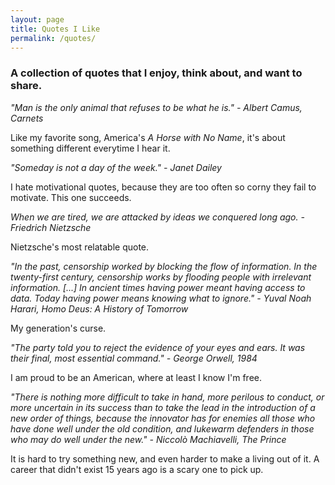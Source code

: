 ```yaml
---
layout: page
title: Quotes I Like
permalink: /quotes/
---
```


### A collection of quotes that I enjoy, think about, and want to share.

*"Man is the only animal that refuses to be what he is." - Albert Camus, Carnets*

Like my favorite song, America's *A Horse with No Name*, it's about something different everytime I hear it. 

*"Someday is not a day of the week." - Janet Dailey*

I hate motivational quotes, because they are too often so corny they fail to motivate. This one succeeds.


*When we are tired, we are attacked by ideas we conquered long ago. - Friedrich Nietzsche*

Nietzsche's most relatable quote. 

*"In the past, censorship worked by blocking the flow of information. In the twenty-first century, censorship works by flooding people with irrelevant information. [...] In ancient times having power meant having access to data. Today having power means knowing what to ignore." - Yuval Noah Harari, Homo Deus: A History of Tomorrow*

My generation's curse.

*"The party told you to reject the evidence of your eyes and ears. It was their final, most essential command." - George Orwell, 1984*

I am proud to be an American, where at least I know I'm free.

*"There is nothing more difficult to take in hand, more perilous to conduct, or more uncertain in its success than to take the lead in the introduction of a new order of things, because the innovator has for enemies all those who have done well under the old condition, and lukewarm defenders in those who may do well under the new." -  Niccolò Machiavelli, The Prince*

It is hard to try something new, and even harder to make a living out of it. A career that didn't exist 15 years ago is a scary one to pick up. 
